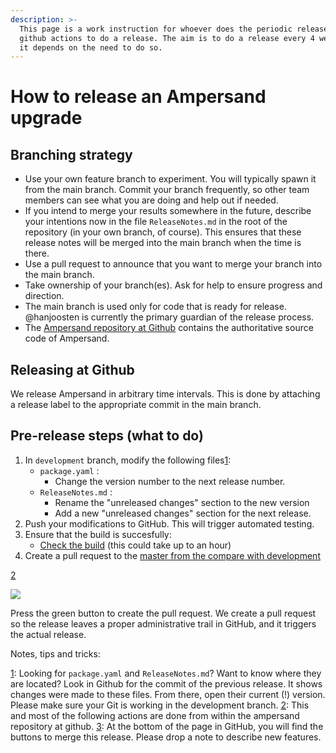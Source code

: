 ```yaml
---
description: >-
  This page is a work instruction for whoever does the periodic release. We use
  github actions to do a release. The aim is to do a release every 4 weeks, but
  it depends on the need to do so.
---
```


# How to release an Ampersand upgrade

## Branching strategy

* Use your own feature branch to experiment. You will typically spawn it from the main branch. Commit your branch frequently, so other team members can see what you are doing and help out if needed.
* If you intend to merge your results somewhere in the future, describe your intentions now in the file `ReleaseNotes.md` in the root of the repository (in your own branch, of course). This ensures that these release notes will be merged into the main branch when the time is there.
* Use a pull request to announce that you want to merge your branch into the main branch.
* Take ownership of your branch(es). Ask for help to ensure progress and direction.
* The main branch is used only for code that is ready for release. @hanjoosten is currently the primary guardian of the release process.
* The [Ampersand repository at Github](https://github.com/AmpersandTarski/Ampersand/) contains the authoritative source code of Ampersand.

## Releasing at Github

We release Ampersand in arbitrary time intervals. This is done by attaching a release label to the appropriate commit in the main branch.

## Pre-release steps (what to do)

1. In `development` branch, modify the following files[1](releasing-ampersand-and-workflow-details.md#myfootnote1):
   * `package.yaml` :
     * Change the version number to the next release number.
   * `ReleaseNotes.md` :&#x20;
     * Rename the "unreleased changes" section to the new version
     * Add a new "unreleased changes" section for the next release.
2. Push your modifications to GitHub. This will trigger automated testing.
3. Ensure that the build is succesfully:
   * [Check the build](https://github.com/AmpersandTarski/Ampersand/actions) (this could take up to an hour)
4. Create a pull request to the [master from the compare with development](https://github.com/AmpersandTarski/Ampersand/compare/master...development)

[2](releasing-ampersand-and-workflow-details.md#myfootnote2)

![](.gitbook/assets/create-pull-request.PNG)

Press the green button to create the pull request. We create a pull request so the release leaves a proper administrative trail in GitHub, and it triggers the actual release.

Notes, tips and tricks:

[1](releasing-ampersand-and-workflow-details.md): Looking for `package.yaml` and `ReleaseNotes.md`? Want to know where they are located? Look in Github for the commit of the previous release. It shows changes were made to these files. From there, open their current (!) version. Please make sure your Git is working in the development branch. [2](releasing-ampersand-and-workflow-details.md): This and most of the following actions are done from within the ampersand repository at github. [3](releasing-ampersand-and-workflow-details.md): At the bottom of the page in GitHub, you will find the buttons to merge this release. Please drop a note to describe new features.
